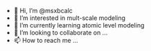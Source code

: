 - 👋 Hi, I’m @msxbcalc
- 👀 I’m interested in mult-scale modeling
- 🌱 I’m currently learning atomic level modeling
- 💞️ I’m looking to collaborate on ...
- 📫 How to reach me ...

<!---
msxbcalc/msxbcalc is a ✨ special ✨ repository because its `README.md` (this file) appears on your GitHub profile.
You can click the Preview link to take a look at your changes.
--->

